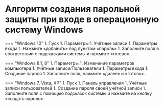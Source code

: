 # Алгоритм создания парольной защиты при входе в операционную систему Windows

=== "Windows 10"
    1. Пуск
    1. Параметры
    1. Учётные записи
    1. Параметры входа
    1. Нажмите «добавить» под пунктом «пароль»
    1. Заполните поля в соответствии с подсказками системы и нажмите «готово».

=== "Windows 8.1, 8"
    1. Параметры
    1. Изменение параметров компьютера
    1. Учётные записи/Пользователи
    1. Параметры входа
    1. Создание пароля
    1. Заполните поля, нажмите «далее» и «готово».

=== "Windows 7, Vista, XP"
    1. Пуск
    1. Панель управления
    1. Учётные записи пользователей
    1. Создание пароля своей учётной записи
    1. Заполните поля с помощью подсказок системы и нажмите на кнопку «создать пароль».
